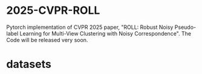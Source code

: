 # 2025-CVPR-ROLL
Pytorch implementation of CVPR 2025 paper, "ROLL: Robust Noisy Pseudo-label Learning for Multi-View Clustering with Noisy Correspondence". The Code will be released very soon.


# datasets

